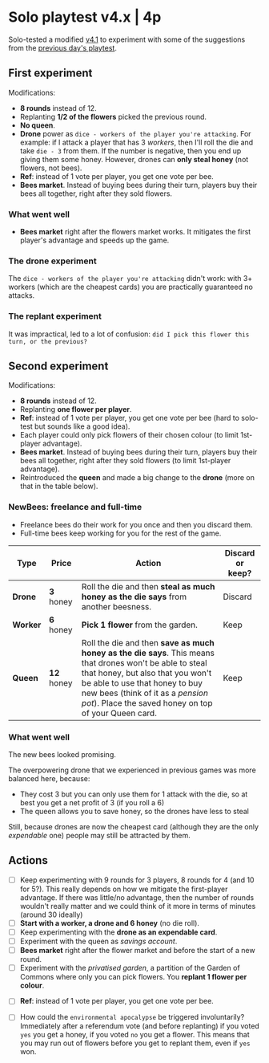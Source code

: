 # Solo playtest v4.x | 4p

Solo-tested a modified [v4.1](../versions/v4.1) to experiment with some of the suggestions from the [previous day's playtest](2017-05-10.md).


## First experiment

Modifications:

* **8 rounds** instead of 12.
* Replanting **1/2 of the flowers** picked the previous round.
* **No queen**.
* **Drone** power as `dice - workers of the player you're attacking`. For example: if I attack a player that has 3 *workers*, then I'll roll the die and take `die - 3` from them. If the number is negative, then you end up giving them some honey. However, drones can **only steal honey** (not flowers, not bees).
* **Ref**: instead of 1 vote per player, you get one vote per bee.
* **Bees market**. Instead of buying bees during their turn, players buy their bees all together, right after they sold flowers.

### What went well

* **Bees market** right after the flowers market works. It mitigates the first player's advantage and speeds up the game.

### The drone experiment 

The `dice - workers of the player you're attacking` didn't work: with 3+ workers (which are the cheapest cards) you are practically guaranteed no attacks.

### The replant experiment

It was impractical, led to a lot of confusion: `did I pick this flower this turn, or the previous?`


## Second experiment

Modifications:

* **8 rounds** instead of 12.
* Replanting **one flower per player**.
* **Ref**: instead of 1 vote per player, you get one vote per bee (hard to solo-test but sounds like a good idea).
* Each player could only pick flowers of their chosen colour (to limit 1st-player advantage).
* **Bees market**. Instead of buying bees during their turn, players buy their bees all together, right after they sold flowers (to limit 1st-player advantage).
* Reintroduced the **queen** and made a big change to the **drone** (more on that in the table below).

### NewBees: freelance and full-time

* Freelance bees do their work for you once and then you discard them. 
* Full-time bees keep working for you for the rest of the game.

Type | Price | Action | Discard or keep?
---- | ----- | ------ | ----------------
**Drone** | **3** honey | Roll the die and then **steal as much honey as the die says** from another beesness. | Discard
**Worker** | **6** honey | **Pick 1 flower** from the garden. | Keep
**Queen** | **12** honey | Roll the die and then **save as much honey as the die says**. This means that drones won't be able to steal that honey, but also that you won't be able to use that honey to buy new bees (think of it as a *pension pot*). Place the saved honey on top of your Queen card. | Keep

### What went well

The new bees looked promising.  

The overpowering drone that we experienced in previous games was more balanced here, because:

* They cost 3 but you can only use them for 1 attack with the die, so at best you get a net profit of 3 (if you roll a 6)
* The queen allows you to save honey, so the drones have less to steal

Still, because drones are now the cheapest card (although they are the only *expendable* one) people may still be attracted by them.


## Actions

- [ ] Keep experimenting with 9 rounds for 3 players, 8 rounds for 4 (and 10 for 5?). This really depends on how we mitigate the first-player advantage. If there was little/no advantage, then the number of rounds wouldn't really matter and we could think of it more in terms of minutes (around 30 ideally)
- [ ] **Start with a worker, a drone and 6 honey** (no die roll).
- [ ] Keep experimenting with the **drone as an expendable card**.
- [ ] Experiment with the queen as *savings account*. 
- [ ] **Bees market** right after the flower market and before the start of a new round.
- [ ] Experiment with the *privatised garden*, a partition of the Garden of Commons where only you can pick flowers. You **replant 1 flower per colour**.
* [ ] **Ref**: instead of 1 vote per player, you get one vote per bee.
- [ ] How could the `environmental apocalypse` be triggered involuntarily? Immediately after a referendum vote (and before replanting) if you voted `yes` you get a honey, if you voted `no` you get a flower. This means that you may run out of flowers before you get to replant them, even if `yes` won.  